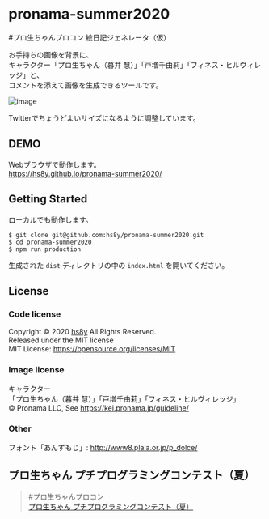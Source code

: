 # pronama-summer2020

\#プロ生ちゃんプロコン 絵日記ジェネレータ（仮）

お手持ちの画像を背景に、  
キャラクター「プロ生ちゃん（暮井 慧）」「戸増千由莉」「フィネス・ヒルヴィレッジ」と、  
コメントを添えて画像を生成できるツールです。

![image](https://hs8y.github.io/pronama-summer2020/images/sample.png)

Twitterでちょうどよいサイズになるように調整しています。

## DEMO

Webブラウザで動作します。  
https://hs8y.github.io/pronama-summer2020/

## Getting Started

ローカルでも動作します。

```
$ git clone git@github.com:hs8y/pronama-summer2020.git
$ cd pronama-summer2020
$ npm run production
```

生成された `dist` ディレクトリの中の `index.html` を開いてください。


## License

### Code license

Copyright &copy; 2020 [hs8y](https://hs8y.jp) All Rights Reserved.  
Released under the MIT license  
MIT License: https://opensource.org/licenses/MIT

### Image license

キャラクター  
「プロ生ちゃん（暮井 慧）」「戸増千由莉」「フィネス・ヒルヴィレッジ」  
&copy; Pronama LLC, See https://kei.pronama.jp/guideline/

### Other

フォント「あんずもじ」: http://www8.plala.or.jp/p_dolce/

## プロ生ちゃん プチプログラミングコンテスト（夏）

> \#プロ生ちゃんプロコン  
> [プロ生ちゃん プチプログラミングコンテスト（夏）](https://pronama.jp/2020/07/31/petitcon-2020-summer/)  
